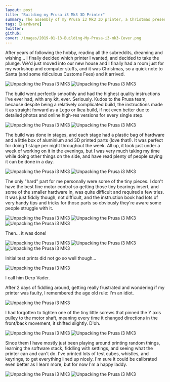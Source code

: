 ```yaml
---
layout: post
title: "Building my Prusa i3 Mk3 3D Printer"
summary: The assembly of my Prusa i3 Mk3 3D printer, a Christmas present to myself. It took me way too long to finally bite the bullet and buy a 3D printer and it's finally here. What better way to celebrate than to print a whole bunch of useless crap I don't need (aka 90% of what all 3D printers are used for).
tags: [Hardware]
twitter: 
github: 
cover: /images/2019-01-13-Building-My-Prusa-i3-mk3-Cover.png
---
```


After years of following the hobby, reading all the subreddits, dreaming and wishing... I finally decided which printer I wanted, and decided to take the plunge. We'd just moved into our new house and I finally had a room just for my workshop and computer stuffs, and it was Christmas, so a quick note to Santa (and some ridiculous Customs Fees) and it arrived.

![Unpacking the Prusa i3 MK3](/images/2019-01-13-Building-My-Prusa-i3-mk3-1.jpg)
![Unpacking the Prusa i3 MK3](/images/2019-01-13-Building-My-Prusa-i3-mk3-2.jpg)

The build went perfectly smoothly and had the highest quality instructions I've ever had, with any kit, ever. Seriously. Kudos to the Prusa team, because despite being a relatively complicated build, the instructions made it as straight forward as a Lego or Ikea build, if not even better due to detailed photos and online high-res versions for every single step.

![Unpacking the Prusa i3 MK3](/images/2019-01-13-Building-My-Prusa-i3-mk3-3.jpg)
![Unpacking the Prusa i3 MK3](/images/2019-01-13-Building-My-Prusa-i3-mk3-4.jpg)

The build was done in stages, and each stage had a plastic bag of hardware and a little box of aluminium and 3D printed parts (love that!). It was perfect for doing 1 stage per night throughout the week. All up, it took just under a week of working on it in the evenings, but I was very much taking my time while doing other things on the side, and have read plenty of people saying it can be done in a day.

![Unpacking the Prusa i3 MK3](/images/2019-01-13-Building-My-Prusa-i3-mk3-5.jpg)
![Unpacking the Prusa i3 MK3](/images/2019-01-13-Building-My-Prusa-i3-mk3-6.jpg)

The only "hard" part for me personally were some of the tiny pieces. I don't have the best fine motor control so getting those tiny bearings insert, and some of the smaller hardware in, was quite difficult and required a few tries. It was just fiddly though, not difficult, and the instruction book had lots of very handy tips and tricks for those parts so obviously they're aware some people struggle with it.

![Unpacking the Prusa i3 MK3](/images/2019-01-13-Building-My-Prusa-i3-mk3-7.jpg)
![Unpacking the Prusa i3 MK3](/images/2019-01-13-Building-My-Prusa-i3-mk3-8.jpg)
![Unpacking the Prusa i3 MK3](/images/2019-01-13-Building-My-Prusa-i3-mk3-10.jpg)

Then... it was done!

![Unpacking the Prusa i3 MK3](/images/2019-01-13-Building-My-Prusa-i3-mk3-9.jpg)
![Unpacking the Prusa i3 MK3](/images/2019-01-13-Building-My-Prusa-i3-mk3-11.jpg)
![Unpacking the Prusa i3 MK3](/images/2019-01-13-Building-My-Prusa-i3-mk3-12.jpg)

Initial test prints did not go so well though...

![Unpacking the Prusa i3 MK3](/images/2019-01-13-Building-My-Prusa-i3-mk3-13.jpg)

I call him Derp Vader.

After 2 days of fiddling around, getting really frustrated and wondering if my printer was faulty, I remembered the age old rule: I'm an idiot.

![Unpacking the Prusa i3 MK3](/images/2019-01-13-Building-My-Prusa-i3-mk3-14.jpg)

I had forgotten to tighten one of the tiny little screws that pinned the Y axis pulley to the motor shaft, meaning every time it changed directions in the front/back movement, it shifted slightly. D'oh.

![Unpacking the Prusa i3 MK3](/images/2019-01-13-Building-My-Prusa-i3-mk3-15.jpg)
![Unpacking the Prusa i3 MK3](/images/2019-01-13-Building-My-Prusa-i3-mk3-16.jpg)

Since them I have mostly just been playing around printing random things, learning the software stack, fiddling with settings, and seeing what the printer can and can't do. I've printed lots of test cubes, whistles, and keyrings, to get everything lined up nicely. I'm sure it could be calibrated even better as I learn more, but for now I'm a happy laddy.

![Unpacking the Prusa i3 MK3](/images/2019-01-13-Building-My-Prusa-i3-mk3-17.jpg)
![Unpacking the Prusa i3 MK3](/images/2019-01-13-Building-My-Prusa-i3-mk3-18.jpg)